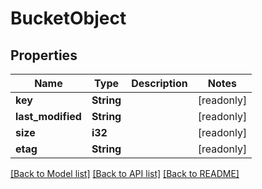 # BucketObject

## Properties

Name | Type | Description | Notes
------------ | ------------- | ------------- | -------------
**key** | **String** |  | [readonly]
**last_modified** | **String** |  | [readonly]
**size** | **i32** |  | [readonly]
**etag** | **String** |  | [readonly]

[[Back to Model list]](../README.md#documentation-for-models) [[Back to API list]](../README.md#documentation-for-api-endpoints) [[Back to README]](../README.md)


